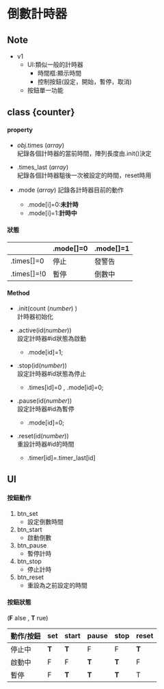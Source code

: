 # 倒數計時器
## Note
* v1
    * UI:類似一般的計時器  
        * 時間框:顯示時間
        * 控制按鈕(設定，開始，暫停，取消)
    * 按鈕單一功能


## class {counter}
#### property
* _obj_.times
(_array_)   
    紀錄各個計時器的當前時間，陣列長度由.init()決定

* .times_last 
(_array_)   
    紀錄各個計時器駔後一次被設定的時間，reset時用

* .mode
(_array_)
記錄各計時器目前的動作
    * .mode[i]=0:**未計時**     
    * .mode[i]=1:**計時中**     

#### 狀態

 ` `| .mode[]=0 | .mode[]=1
---------|----------|---------
 .times[]=0 | 停止 | 發警告
 .times[]=!0 | 暫停 | 倒數中


#### Method
* .init(count (_number_) )      
    計時器初始化   

* .active(id(_number_))      
    設定計時器#id狀態為啟動       
    * .mode[id]=1;

* .stop(id(_number_))     
    設定計時器#id狀態為停止       
    * .times[id]=0 , .mode[id]=0;

* .pause(id(_number_))        
    設定計時器#id為暫停     
    * .mode[id]=0;

* .reset(id(_number_))        
    重設計時器#id的時間     
    * .timer[id]=.timer_last[id]


## UI
#### 按鈕動作
1. btn_set   
    * 設定倒數時間
1. btn_start
    * 啟動倒數   
1. btn_pause
    * 暫停計時
1. btn_stop
    * 停止計時
1. btn_reset
    * 重設為之前設定的時間

#### 按鈕狀態
(**F** alse , **T** rue)

動作/按鈕 | set | start | pause | stop | reset  
-| -| -| -| -| -|
 停止中 | **T** | **T** | F | F | **T**
 啟動中 | F | F | **T** | **T** | F
 暫停 | F | **T** | **T** | **T** | T

